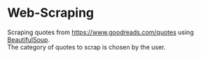 # Web-Scraping

Scraping quotes from https://www.goodreads.com/quotes using [BeautifulSoup](https://www.crummy.com/software/BeautifulSoup/bs4/doc/).  
The category of quotes to scrap is chosen by the user.
